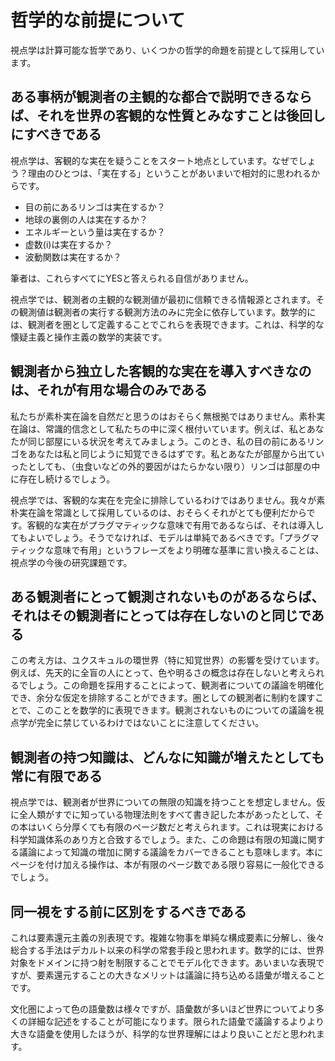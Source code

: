 # 哲学的な前提について

視点学は計算可能な哲学であり、いくつかの哲学的命題を前提として採用しています。

## ある事柄が観測者の主観的な都合で説明できるならば、それを世界の客観的な性質とみなすことは後回しにすべきである

視点学は、客観的な実在を疑うことをスタート地点としています。なぜでしょう？理由のひとつは、「実在する」ということがあいまいで相対的に思われるからです。

- 目の前にあるリンゴは実在するか？
- 地球の裏側の人は実在するか？
- エネルギーという量は実在するか？
- 虚数\(i\)は実在するか？
- 波動関数は実在するか？

筆者は、これらすべてにYESと答えられる自信がありません。

視点学では、観測者の主観的な観測値が最初に信頼できる情報源とされます。その観測値は観測者の実行する観測方法のみに完全に依存しています。数学的には、観測者を圏として定義することでこれらを表現できます。これは、科学的な懐疑主義と操作主義の数学的実装です。

## 観測者から独立した客観的な実在を導入すべきなのは、それが有用な場合のみである

私たちが素朴実在論を自然だと思うのはおそらく無根拠ではありません。素朴実在論は、常識的信念として私たちの中に深く根付いています。例えば、私とあなたが同じ部屋にいる状況を考えてみましょう。このとき、私の目の前にあるリンゴをあなたは私と同じように知覚できるはずです。私とあなたが部屋から出ていったとしても、（虫食いなどの外的要因がはたらかない限り）リンゴは部屋の中に存在し続けるでしょう。

視点学では、客観的な実在を完全に排除しているわけではありません。我々が素朴実在論を常識として採用しているのは、おそらくそれがとても便利だからです。客観的な実在がプラグマティックな意味で有用であるならば、それは導入してもよいでしょう。そうでなければ、モデルは単純であるべきです。「プラグマティックな意味で有用」というフレーズをより明確な基準に言い換えることは、視点学の今後の研究課題です。

## ある観測者にとって観測されないものがあるならば、それはその観測者にとっては存在しないのと同じである

この考え方は、ユクスキュルの環世界（特に知覚世界）の影響を受けています。例えば、先天的に全盲の人にとって、色や明るさの概念は存在しないと考えられるでしょう。この命題を採用することによって、観測者についての議論を明確化でき、余分な仮定を排除することができます。圏としての観測者に制約を課すことで、このことを数学的に表現できます。観測されないものについての議論を視点学が完全に禁じているわけではないことに注意してください。

## 観測者の持つ知識は、どんなに知識が増えたとしても常に有限である

視点学では、観測者が世界についての無限の知識を持つことを想定しません。仮に全人類がすでに知っている物理法則をすべて書き記した本があったとして、その本はいくら分厚くても有限のページ数だと考えられます。これは現実における科学知識体系のあり方と合致するでしょう。また、この命題は有限の知識に関する議論によって知識の増加に関する議論をカバーできることも意味します。本にページを付け加える操作は、本が有限のページ数である限り容易に一般化できるでしょう。

## 同一視をする前に区別をするべきである

これは要素還元主義の別表現です。複雑な物事を単純な構成要素に分解し、後々総合する手法はデカルト以来の科学の常套手段と思われます。数学的には、世界対象をドメインに持つ射を制限することでモデル化できます。あいまいな表現ですが、要素還元することの大きなメリットは議論に持ち込める語彙が増えることです。

文化圏によって色の語彙数は様々ですが、語彙数が多いほど世界についてより多くの詳細な記述をすることが可能になります。限られた語彙で議論するよりより大きな語彙を使用したほうが、科学的な世界理解にはより良いことだと思われます。
